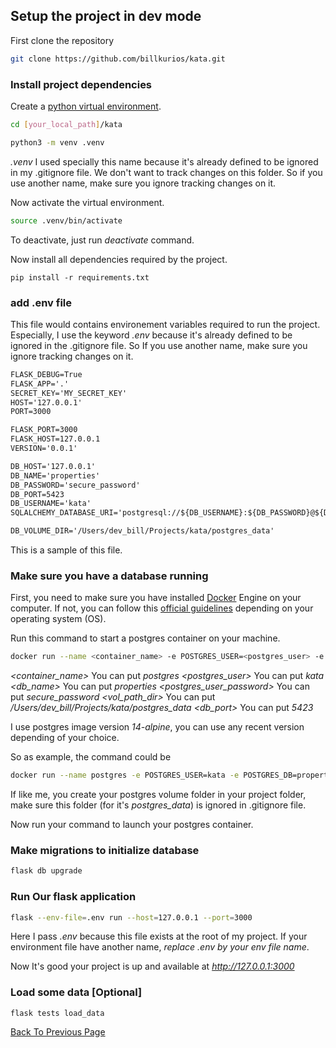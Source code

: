 ## Setup the project in dev mode

First clone the repository

```sh
git clone https://github.com/billkurios/kata.git
```

### Install project dependencies

Create a [python virtual environment](https://docs.python.org/3/library/venv.html).
```sh
cd [your_local_path]/kata

python3 -m venv .venv
```
*.venv* I used specially this name because it's already defined to be ignored in my .gitignore file. We don't want to track changes on this folder.
So if you use another name, make sure you ignore tracking changes on it.

Now activate the virtual environment.
```sh
source .venv/bin/activate
```

To deactivate, just run *deactivate* command.

Now install all dependencies required by the project.
```
pip install -r requirements.txt
```

### add .env file
This file would contains environement variables required to run the project.
Especially, I use the keyword *.env* because it's already defined to be ignored in the .gitignore file.
So If you use another name, make sure you ignore tracking changes on it.

```txt
FLASK_DEBUG=True
FLASK_APP='.'
SECRET_KEY='MY_SECRET_KEY'
HOST='127.0.0.1'
PORT=3000

FLASK_PORT=3000
FLASK_HOST=127.0.0.1
VERSION='0.0.1'

DB_HOST='127.0.0.1'
DB_NAME='properties'
DB_PASSWORD='secure_password'
DB_PORT=5423
DB_USERNAME='kata'
SQLALCHEMY_DATABASE_URI='postgresql://${DB_USERNAME}:${DB_PASSWORD}@${DB_HOST}:${DB_PORT}/${DB_NAME}'

DB_VOLUME_DIR='/Users/dev_bill/Projects/kata/postgres_data'
```
This is a sample of this file.

### Make sure you have a database running

First, you need to make sure you have installed [Docker](https://www.docker.com/) Engine on your computer.
If not, you can follow this [official guidelines](https://docs.docker.com/engine/install/) depending on your operating system (OS).

Run this command to start a postgres container on your machine.
```sh
docker run --name <container_name> -e POSTGRES_USER=<postgres_user> -e POSTGRES_DB=<db_name> -e POSTGRES_PASSWORD=<postgres_user_password> -v <vol_path_dir>:/var/lib/postgresql/data -p <db_port>:5432 postgres:14-alpine
```
*<container_name>* You can put *postgres*
*<postgres_user>* You can put *kata*
*<db_name>* You can put *properties*
*<postgres_user_password>* You can put *secure_password*
*<vol_path_dir>* You can put */Users/dev_bill/Projects/kata/postgres_data*
*<db_port>* You can put *5423*

I use postgres image version *14-alpine*, you can use any recent version depending of your choice.

So as example, the command could be
```sh
docker run --name postgres -e POSTGRES_USER=kata -e POSTGRES_DB=properties -e POSTGRES_PASSWORD=secure_password -v /Users/bill/Projects/kata/postgres_data:/var/lib/postgresql/data -p 5423:5432 postgres:14-alpine
```

If like me, you create your postgres volume folder in your project folder, make sure this folder (for it's *postgres_data*) is ignored in .gitignore file.

Now run your command to launch your postgres container.

### Make migrations to initialize database

```sh
flask db upgrade
```

### Run Our flask application

```sh
flask --env-file=.env run --host=127.0.0.1 --port=3000
```
Here I pass *.env* because this file exists at the root of my project. If your environment file have another name, *replace .env by your env file name*.

Now It's good your project is up and available at *http://127.0.0.1:3000*

### Load some data [Optional]

```
flask tests load_data
```


[Back To Previous Page](../README.md)